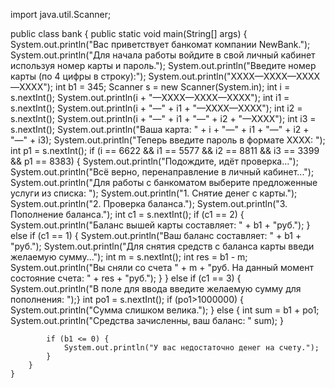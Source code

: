 import java.util.Scanner;

public class bank {
    public static void main(String[] args) {
        System.out.println("Вас приветствует банкомат компании NewBank.");
        System.out.println("Для начала работы войдите в свой личный кабинет используя номер карты и пароль.");
        System.out.println("Введите номер карты (по 4 цифры в строку):");
        System.out.println("XXXX—XXXX—XXXX—XXXX");
        int b1 = 345;
        Scanner s = new Scanner(System.in);
        int i = s.nextInt();
        System.out.println(i + "—XXXX—XXXX—XXXX");
        int i1 = s.nextInt();
        System.out.println(i + "—" + i1 + "—XXXX—XXXX");
        int i2 = s.nextInt();
        System.out.println(i + "—" + i1 + "—" + i2 + "—XXXX");
        int i3 = s.nextInt();
        System.out.println("Ваша карта: " + i + "—" + i1 + "—" + i2 + "—" + i3);
        System.out.println("Теперь введите пароль в формате XXXX: ");
        int p1 = s.nextInt();
        if (i == 6622 && i1 == 5577 && i2 == 8811 && i3 == 3399 && p1 == 8383) {
            System.out.println("Подождите, идёт проверка...");
            System.out.println("Всё верно, перенаправление в личный кабинет...");
            System.out.println("Для работы с банкоматом выберите предложенные услуги из списка: ");
            System.out.println("1. Снятие денег с карты.");
            System.out.println("2. Проверка баланса.");
            System.out.println("3. Пополнение баланса.");
            int c1 = s.nextInt();
            if (c1 == 2) {
                System.out.println("Баланс вышей карты составляет: " + b1 + "руб.");
            } else if (c1 == 1) {
                System.out.println("Ваш баланс составляет: " + b1 + "руб.");
                System.out.println("Для снятия средств с баланса карты введи желаемую сумму...");
                int m = s.nextInt();
                int res = b1 - m;
                System.out.println("Вы сняли со счета " + m + "руб. На данный момент состояние счета: " + res + "руб.");
            }
            }  else if (c1 == 3) {
                System.out.println("В поле для ввода введите желаемую сумму для пополнения: ");}
                int po1 = s.nextInt();
            if (po1>1000000) {
                System.out.println("Сумма слишком велика.");
            } else {
                int sum = b1 + po1;
                System.out.println("Средства зачисленны, ваш баланс: " sum);
            }

            if (b1 <= 0) {
                System.out.println("У вас недостаточно денег на счету.");
            }
        }
    }

